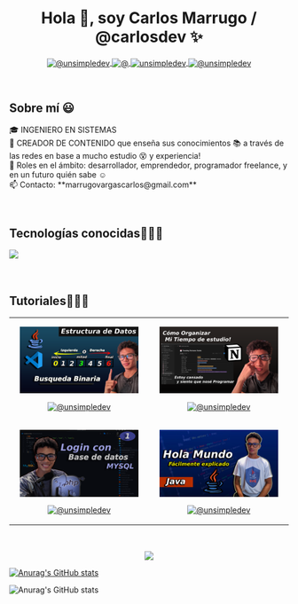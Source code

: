 <h1 align="center">Hola 👋, soy Carlos Marrugo / @carlosdev ✨</h1>

<p align="center">
  <a href="https://www.youtube.com/@ProgramacionCMV-sb3zx/featured" target="blank">
    <img align="center" src="https://img.shields.io/badge/YouTube-FF0000?style=for-the-badge&logo=youtube&logoColor=white" alt="@unsimpledev" />
  </a>
  <a href="https://www.tiktok.com/@carlos.marrugo_?_t=8iRRPLcghwU&_r=1" target="blank">
    <img align="center" src="https://img.shields.io/badge/TikTok-000000?style=for-the-badge&logo=tiktok&logoColor=white" alt="@" />
  </a>
  <a href="https://www.facebook.com/profile.php?id=100092378391816&mibextid=ZbWKwL" target="blank">
    <img align="center" src="https://img.shields.io/badge/Facebook-1877F2?style=for-the-badge&logo=facebook&logoColor=white" alt="unsimpledev" />
  </a>
  <a href="mailto:marrugovargascarlos@gmail.com" target="blank">
    <img align="center" src="https://img.shields.io/badge/Gmail-D14836?style=for-the-badge&logo=gmail&logoColor=white" alt="@unsimpledev" />
  </a>
</p>

<br>

<h2 align="left">Sobre mí 😃</h2>
<p align="left">
  🎓 INGENIERO EN SISTEMAS<br>
  🎥 CREADOR DE CONTENIDO que enseña sus conocimientos 📚 a través de las redes en base a mucho estudio 😵 y experiencia!<br>
  📝 Roles en el ámbito: desarrollador, emprendedor, programador freelance, y en un futuro quién sabe ☺️<br>
  📫 Contacto: **marrugovargascarlos@gmail.com**
</p>

<br>

<h2 align="left">Tecnologías conocidas👨🏻‍💻</h2>
<p align="left">
  <a href="https://skillicons.dev">
    <img src="https://skillicons.dev/icons?i=c,cs,cpp,java,php,py,css,html,js,nodejs,mysql,sqlite,git,github,eclipse,vscode,ps&perline=12" />
  </a>
</p>

<br>

<h2 align="left">Tutoriales👨🏻‍💻</h2>
<table align="center">
  <tr>
    <td width="50%" align="center">
      <p align="center">
        <a href="https://www.youtube.com/watch?v=u3J-fe4UFsA&t=584s" title="Ver Video">
          <img align="center" width="90%" src="Imagenes/Busqueda Binaria ED.png" alt="VIDEO" />
        </a>
      </p>
      <p align="center">
        <a href="https://www.youtube.com/watch?v=u3J-fe4UFsA&t=584s" target="blank">
          <img align="center" src="https://img.shields.io/badge/YouTube-FF0000?style=for-the-badge&logo=youtube&logoColor=white" alt="@unsimpledev" />
        </a>
      </p>
    </td>
    <td width="50%" align="center">
      <p align="center">
        <a href="https://www.youtube.com/watch?v=E34gH1vP3iw&list=PLA96kRUo8UuCNHV-382S9bsrgbCSe52Od&index=1&t=179s" title="Ver Video">
          <img align="center" width="90%" src="Imagenes/Notion Miniatura.png" alt="VIDEO" />
        </a>
      </p>
      <p align="center">
        <a href="https://www.youtube.com/watch?v=E34gH1vP3iw&list=PLA96kRUo8UuCNHV-382S9bsrgbCSe52Od&index=1&t=179s" target="blank">
          <img align="center" src="https://img.shields.io/badge/YouTube-FF0000?style=for-the-badge&logo=youtube&logoColor=white" alt="@unsimpledev" />
        </a>
      </p>
    </td>
  </tr>
  <tr>
    <td width="50%" align="center">
      <p align="center">
        <a href="https://www.youtube.com/watch?v=EE23Koza6_w&t=10s" title="Ver Video">
          <img align="center" width="90%" src="Imagenes/PHP LOGIN P1.png" alt="VIDEO" />
        </a>
      </p>
      <p align="center">
        <a href="https://www.youtube.com/watch?v=EE23Koza6_w&t=10s" target="blank">
          <img align="center" src="https://img.shields.io/badge/YouTube-FF0000?style=for-the-badge&logo=youtube&logoColor=white" alt="@unsimpledev" />
        </a>
      </p>
    </td>
    <td width="50%" align="center">
      <p align="center">
        <a href="https://www.youtube.com/watch?v=BASwKN-t_Jc&t=4s" title="Ver Video">
          <img align="center" width="90%" src="Imagenes/JAVA 0 INTRO 1.png" alt="VIDEO" />
        </a>
      </p>
      <p align="center">
        <a href="https://www.youtube.com/watch?v=BASwKN-t_Jc&t=4s" target="blank">
          <img align="center" src="https://img.shields.io/badge/YouTube-FF0000?style=for-the-badge&logo=youtube&logoColor=white" alt="@unsimpledev" />
        </a>
      </p>
    </td>
  </tr>
</table>

<br>

<!-- Puedes agregar más secciones según sea necesario -->
<!-- Por ejemplo, si deseas incluir estadísticas de GitHub -->
<p align="center">
  <img align="center" src="https://github-readme-stats.vercel.app/api?username=carlosdev&theme=dark&show_icons=true&count_private=true" />
</p>

[![Anurag's GitHub stats](https://github-readme-stats.vercel.app/api?username=Carlos-Marrugo)](https://github.com/Carlos-Marrugo/github-readme-stats)

![Anurag's GitHub stats](https://github-readme-stats.vercel.app/api?username=Carlos-Marrugo&show_icons=true)
